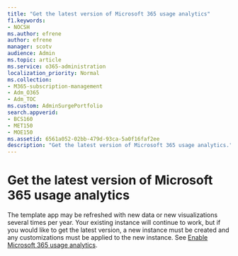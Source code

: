 ```yaml
---
title: "Get the latest version of Microsoft 365 usage analytics"
f1.keywords:
- NOCSH
ms.author: efrene
author: efrene
manager: scotv
audience: Admin
ms.topic: article
ms.service: o365-administration
localization_priority: Normal
ms.collection: 
- M365-subscription-management 
- Adm_O365
- Adm_TOC
ms.custom: AdminSurgePortfolio
search.appverid:
- BCS160
- MET150
- MOE150
ms.assetid: 6561a052-02bb-479d-93ca-5a0f16faf2ee
description: "Get the latest version of Microsoft 365 usage analytics."
---
```


# Get the latest version of Microsoft 365 usage analytics

The template app may be refreshed with new data or new visualizations several times per year. Your existing instance will continue to work, but if you would like to get the latest version, a new instance must be created and any customizations must be applied to the new instance. See [Enable Microsoft 365 usage analytics](enable-usage-analytics.md). 
  

